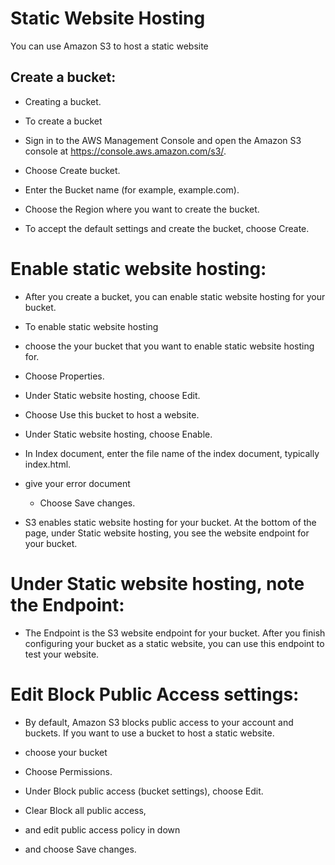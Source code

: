 # Static Website Hosting

You can use Amazon S3 to host a static website

## Create a bucket:

* Creating a bucket.

* To create a bucket

* Sign in to the AWS Management Console and open the Amazon S3 console at https://console.aws.amazon.com/s3/.

* Choose Create bucket.

* Enter the Bucket name (for example, example.com).

*  Choose the Region where you want to create the bucket.

*  To accept the default settings and create the bucket, choose Create.

# Enable static website hosting:

* After you create a bucket, you can enable static website hosting for your bucket. 

* To enable static website hosting

* choose the your bucket that you want to enable static website hosting for.

* Choose Properties.

* Under Static website hosting, choose Edit.

* Choose Use this bucket to host a website.

* Under Static website hosting, choose Enable.

* In Index document, enter the file name of the index document, typically index.html.

* give your error document

    - Choose Save changes.

*   S3 enables static website hosting for your bucket. At the bottom of the page, under Static website hosting, you see the website endpoint for your bucket.

# Under Static website hosting, note the Endpoint:

* The Endpoint is the S3 website endpoint for your bucket. After you finish configuring your bucket as a static website, you can use this endpoint to test your website.

# Edit Block Public Access settings:

* By default, Amazon S3 blocks public access to your account and buckets. If you want to use a bucket to host a static website.

* choose your bucket

* Choose Permissions.

* Under Block public access (bucket settings), choose Edit.

* Clear Block all public access, 

* and edit public access policy in down

* and choose Save changes.

 
